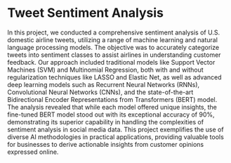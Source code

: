 # Tweet Sentiment Analysis


In this project, we conducted a comprehensive sentiment analysis of U.S. domestic airline tweets, utilizing a range of machine learning and natural language processing models. The objective was to accurately categorize tweets into sentiment classes to assist airlines in understanding customer feedback. Our approach included traditional models like Support Vector Machines (SVM) and Multinomial Regression, both with and without regularization techniques like LASSO and Elastic Net, as well as advanced deep learning models such as Recurrent Neural Networks (RNNs), Convolutional Neural Networks (CNNs), and the state-of-the-art Bidirectional Encoder Representations from Transformers (BERT) model. The analysis revealed that while each model offered unique insights, the fine-tuned BERT model stood out with its exceptional accuracy of 90%, demonstrating its superior capability in handling the complexities of sentiment analysis in social media data. This project exemplifies the use of diverse AI methodologies in practical applications, providing valuable tools for businesses to derive actionable insights from customer opinions expressed online.
